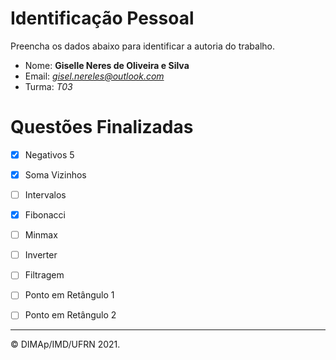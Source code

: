 ﻿# Identificação Pessoal

Preencha os dados abaixo para identificar a autoria do trabalho.

- Nome: **Giselle Neres de Oliveira e Silva**
- Email: *gisel.nereles@outlook.com*
- Turma: *T03*

# Questões Finalizadas

- [x] Negativos 5
- [x] Soma Vizinhos
- [ ] Intervalos
- [x] Fibonacci
- [ ] Minmax
- [ ] Inverter
- [ ] Filtragem
- [ ] Ponto em Retângulo 1
- [ ] Ponto em Retângulo 2


--------
&copy; DIMAp/IMD/UFRN 2021.
